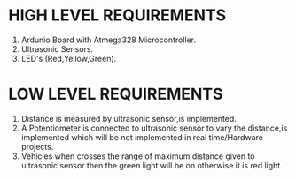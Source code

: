 # **HIGH LEVEL REQUIREMENTS**

1. Ardunio Board with Atmega328 Microcontroller.   
2. Ultrasonic Sensors.   
3. LED's (Red,Yellow,Green).   

# **LOW LEVEL REQUIREMENTS**       
  1. Distance is measured by ultrasonic sensor,is implemented.      
  2. A Potentiometer is connected to ultrasonic sensor to vary the distance,is implemented which will be not implemented in real time/Hardware projects.     
  3. Vehicles when crosses the range of maximum distance given to ultrasonic sensor then the green light will be on otherwise it is red light.
      
 





